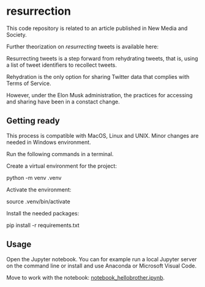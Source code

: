 # resurrection

This code repository is related to an article published in New Media and Society. 

Further theorization on *resurrecting* tweets is available here:

Resurrecting tweets is a step forward from rehydrating tweets, that is, using a list of tweet identifiers to recollect tweets. 

Rehydration is the only option for sharing Twitter data that complies with Terms of Service. 

However, under the Elon Musk administration, the practices for accessing and sharing have been in a constact change. 

## Getting ready

This process is compatible with MacOS, Linux and UNIX. Minor changes are needed in Windows environment.

Run the following commands in a terminal.

Create a virtual environment for the project:

  python -m venv .venv

Activate the environment:

  source .venv/bin/activate

Install the needed packages:

  pip install -r requirements.txt

## Usage

Open the Jupyter notebook. You can for example run a local Jupyter server on the command line or install and use Anaconda or Microsoft Visual Code.

Move to work with the notebook: [notebook_hellobrother.ipynb](notebook_hellobrother.ipynb).